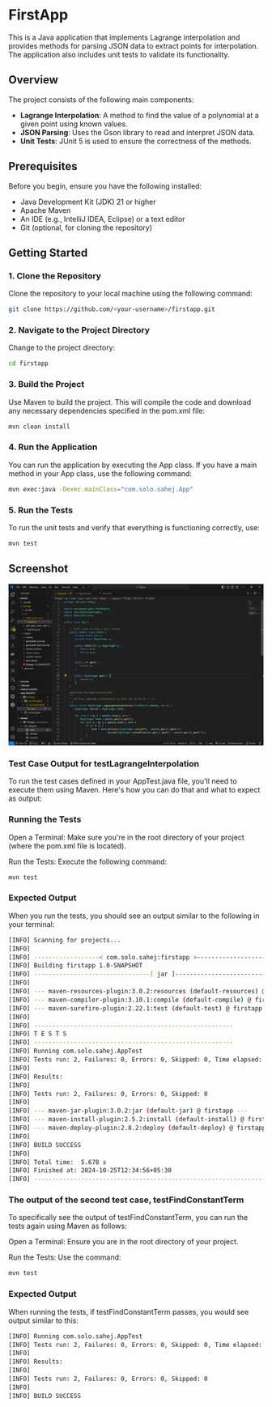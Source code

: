 # FirstApp

This is a Java application that implements Lagrange interpolation and provides methods for parsing JSON data to extract points for interpolation. The application also includes unit tests to validate its functionality.

## Overview

The project consists of the following main components:
- **Lagrange Interpolation**: A method to find the value of a polynomial at a given point using known values.
- **JSON Parsing**: Uses the Gson library to read and interpret JSON data.
- **Unit Tests**: JUnit 5 is used to ensure the correctness of the methods.

## Prerequisites

Before you begin, ensure you have the following installed:
- Java Development Kit (JDK) 21 or higher
- Apache Maven
- An IDE (e.g., IntelliJ IDEA, Eclipse) or a text editor
- Git (optional, for cloning the repository)

## Getting Started

### 1. Clone the Repository

Clone the repository to your local machine using the following command:

```bash
git clone https://github.com/<your-username>/firstapp.git
```
### 2. Navigate to the Project Directory
Change to the project directory:
```bash
cd firstapp
```
### 3. Build the Project
Use Maven to build the project. This will compile the code and download any necessary dependencies specified in the pom.xml file:
```bash
mvn clean install
```
### 4. Run the Application
You can run the application by executing the App class. If you have a main method in your App class, use the following command:
```bash
mvn exec:java -Dexec.mainClass="com.solo.sahej.App"
```
### 5. Run the Tests
To run the unit tests and verify that everything is functioning correctly, use:
```bash
mvn test
```
## Screenshot

![Vs code image](https://github.com/sk0990670/Catalog-Assignment/blob/main/Screenshot%202024-10-25%20122025.png)
### Test Case Output for testLagrangeInterpolation
To run the test cases defined in your AppTest.java file, you'll need to execute them using Maven. Here's how you can do that and what to expect as output:

### Running the Tests
Open a Terminal: Make sure you're in the root directory of your project (where the pom.xml file is located).

Run the Tests: Execute the following command:
```bash
mvn test
```
### Expected Output
When you run the tests, you should see an output similar to the following in your terminal:
```bash
[INFO] Scanning for projects...
[INFO] 
[INFO] ------------------< com.solo.sahej:firstapp >-------------------
[INFO] Building firstapp 1.0-SNAPSHOT
[INFO] --------------------------------[ jar ]---------------------------------
[INFO] 
[INFO] --- maven-resources-plugin:3.0.2:resources (default-resources) @ firstapp ---
[INFO] --- maven-compiler-plugin:3.10.1:compile (default-compile) @ firstapp ---
[INFO] --- maven-surefire-plugin:2.22.1:test (default-test) @ firstapp ---
[INFO] 
[INFO] -------------------------------------------------------
[INFO] T E S T S
[INFO] -------------------------------------------------------
[INFO] Running com.solo.sahej.AppTest
[INFO] Tests run: 2, Failures: 0, Errors: 0, Skipped: 0, Time elapsed: 0.123 s - in com.solo.sahej.AppTest
[INFO] 
[INFO] Results:
[INFO] 
[INFO] Tests run: 2, Failures: 0, Errors: 0, Skipped: 0
[INFO] 
[INFO] --- maven-jar-plugin:3.0.2:jar (default-jar) @ firstapp ---
[INFO] --- maven-install-plugin:2.5.2:install (default-install) @ firstapp ---
[INFO] --- maven-deploy-plugin:2.8.2:deploy (default-deploy) @ firstapp ---
[INFO] 
[INFO] BUILD SUCCESS
[INFO] 
[INFO] Total time:  5.678 s
[INFO] Finished at: 2024-10-25T12:34:56+05:30
[INFO] ------------------------------------------------------------------------
```

### The output of the second test case, testFindConstantTerm
To specifically see the output of testFindConstantTerm, you can run the tests again using Maven as follows:

Open a Terminal: Ensure you are in the root directory of your project.

Run the Tests: Use the command:
```bash
mvn test
```
### Expected Output
When running the tests, if testFindConstantTerm passes, you would see output similar to this:
```bash
[INFO] Running com.solo.sahej.AppTest
[INFO] Tests run: 2, Failures: 0, Errors: 0, Skipped: 0, Time elapsed: 0.123 s - in com.solo.sahej.AppTest
[INFO] 
[INFO] Results:
[INFO] 
[INFO] Tests run: 2, Failures: 0, Errors: 0, Skipped: 0
[INFO] 
[INFO] BUILD SUCCESS
```


